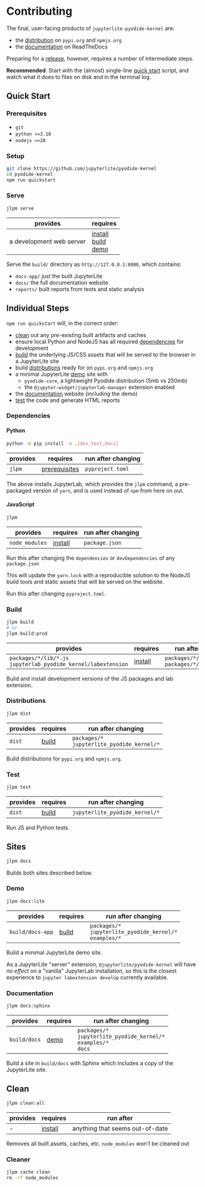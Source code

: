 # Contributing

The final, user-facing products of `jupyterlite-pyodide-kernel` are:

- the [distribution](#distributions) on `pypi.org` and `npmjs.org`
- the [documentation](#documentation) on ReadTheDocs

Preparing for a [release], however, requires a number of intermediate steps.

**Recommended**: Start with the (almost) single-line [quick start](#quick-start) script,
and watch what it does to files on disk and in the terminal log.

[release]: https://github.com/jupyterlite/pyodide-kernel/blob/main/RELEASE.md

## Quick Start

### Prerequisites

- `git`
- `python >=3.10`
- `nodejs >=20`

### Setup

```bash
git clone https://github.com/jupyterlite/pyodide-kernel
cd pyodide-kernel
npm run quickstart
```

### Serve

```bash
jlpm serve
```

| provides                 | requires                                                       |
| ------------------------ | -------------------------------------------------------------- |
| a development web server | [install](#dependencies)<br/>[build](#build)<br/>[demo](#demo) |

Serve the `build/` directory as `http://127.0.0.1:8000`, which contains:

- `docs-app/` just the built JupyterLite
- `docs/` the full documentation website
- `reports/` built reports from tests and static analysis

## Individual Steps

`npm run quickstart` will, in the correct order:

- [clean](#clean) out any pre-existing built artifacts and caches
- ensure local Python and NodeJS has all required [dependencies](#dependencies) for
  development
- [build](#build) the underlying JS/CSS assets that will be served to the browser in a
  JupyterLite site
- build [distributions](#distributions) ready for on `pypi.org` and `npmjs.org`
- a minimal JupyterLite [demo](#demo) site with
  - `pyodide-core`, a lightweight Pyodide distribution (5mb vs 250mb)
  - the `@jupyter-widget/jupyterlab-manager` extension enabled
- the [documentation](#documentation) website (including the demo)
- [test](#test) the code and generate HTML reports

### Dependencies

#### Python

```bash
python -m pip install -e .[dev,test,docs]
```

| provides | requires                        | run after changing |
| -------- | ------------------------------- | ------------------ |
| `jlpm`   | [prerequisites](#prerequisites) | `pyproject.toml`   |

The above installs JupyterLab, which provides the `jlpm` command, a pre-packaged version
of `yarn`, and is used instead of `npm` from here on out.

#### JavaScript

```bash
jlpm
```

| provides       | requires                      | run after changing |
| -------------- | ----------------------------- | ------------------ |
| `node_modules` | [install](#dependencies)<br/> | `package.json`     |

Run this after changing the `dependencies` or `devDependencies` of any `package.json`

This will update the `yarn.lock` with a reproducible solution to the NodeJS build tools
and static assets that will be served on the website.

Run this after changing `pyproject.toml`.

### Build

```bash
jlpm build
# or
jlpm build:prod
```

| provides                                                           | requires                      | run after changing                                       |
| ------------------------------------------------------------------ | ----------------------------- | -------------------------------------------------------- |
| `packages/*/lib/*.js`<br/>`jupyterlab_pyodide_kernel/labextension` | [install](#dependencies)<br/> | `packages/*/src/**/*.tsx?`<br/>`packages/*/style/**/*.*` |

Build and install development versions of the JS packages and lab extension.

### Distributions

```bash
jlpm dist
```

| provides | requires        | run after changing                              |
| -------- | --------------- | ----------------------------------------------- |
| `dist`   | [build](#build) | `packages/*`<br/>`jupyterlite_pyodide_kernel/*` |

Build distributions for `pypi.org` and `npmjs.org`.

### Test

```bash
jlpm test
```

| provides | requires        | run after changing             |
| -------- | --------------- | ------------------------------ |
| `dist`   | [build](#build) | `jupyterlite_pyodide_kernel/*` |

Run JS and Python tests.

## Sites

```bash
jlpm docs
```

Builds both sites described below.

### Demo

```bash
jlpm docs:lite
```

| provides         | requires        | run after changing                                               |
| ---------------- | --------------- | ---------------------------------------------------------------- |
| `build/docs-app` | [build](#build) | `packages/*`<br/>`jupyterlite_pyodide_kernel/*`<br/>`examples/*` |

Build a minimal JupyterLite demo site.

As a JupyterLite "server" extension, `@jupyterlite/pyodide-kernel` will have _no effect_
on a "vanilla" JupyterLab installation, so this is the closest experience to
`jupyter labextension develop` currently available.

### Documentation

```bash
jlpm docs:sphinx
```

| provides     | requires      | run after changing                                                          |
| ------------ | ------------- | --------------------------------------------------------------------------- |
| `build/docs` | [demo](#demo) | `packages/*`<br/>`jupyterlite_pyodide_kernel/*`<br/>`examples/*`<br/>`docs` |

Build a site in `build/docs` with Sphinx which includes a copy of the JupyterLite site.

## Clean

```bash
jlpm clean:all
```

| provides | requires                 | run after                       |
| -------- | ------------------------ | ------------------------------- |
| -        | [install](#dependencies) | anything that seems out-of-date |

Removes all built assets, caches, etc. `node_modules` _won't_ be cleaned out

### Cleaner

```bash
jlpm cache clean
rm -rf node_modules
```
